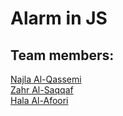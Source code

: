 # Alarm in JS
## Team members:
[Najla Al-Qassemi](https://github.com/Najla-88)  
[Zahr Al-Saqqaf](https://github.com/ZGalsaqqaf)  
[Hala Al-Afoori](https://github.com/HalaAlafoori)  
